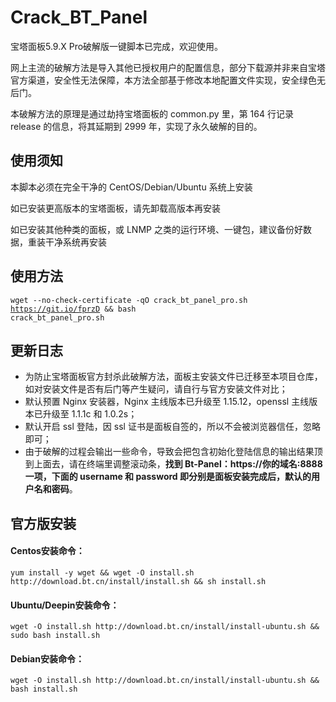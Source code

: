 # Crack_BT_Panel
<p>宝塔面板5.9.X Pro破解版一键脚本已完成，欢迎使用。</p>
<p>网上主流的破解方法是导入其他已授权用户的配置信息，部分下载源并非来自宝塔官方渠道，安全性无法保障，本方法全部基于修改本地配置文件实现，安全绿色无后门。</p>
<p>本破解方法的原理是通过劫持宝塔面板的 common.py 里，第 164 行记录 release 的信息，将其延期到 2999 年，实现了永久破解的目的。</p>

## 使用须知
<p>本脚本必须在完全干净的 CentOS/Debian/Ubuntu 系统上安装</p>
<p>如已安装更高版本的宝塔面板，请先卸载高版本再安装</p>
<p>如已安装其他种类的面板，或 LNMP 之类的运行环境、一键包，建议备份好数据，重装干净系统再安装</p>

## 使用方法
<code>wget --no-check-certificate -qO crack_bt_panel_pro.sh https://git.io/fprzD && bash crack_bt_panel_pro.sh</code>

## 更新日志
- 为防止宝塔面板官方封杀此破解方法，面板主安装文件已迁移至本项目仓库，如对安装文件是否有后门等产生疑问，请自行与官方安装文件对比；
- 默认预置 Nginx 安装器，Nginx 主线版本已升级至 1.15.12，openssl 主线版本已升级至 1.1.1c 和 1.0.2s；
- 默认开启 ssl 登陆，因 ssl 证书是面板自签的，所以不会被浏览器信任，忽略即可；
- 由于破解的过程会输出一些命令，导致会把包含初始化登陆信息的输出结果顶到上面去，请在终端里调整滚动条，<b>找到 Bt-Panel：https://你的域名:8888 一项，下面的 username 和 password 即分别是面板安装完成后，默认的用户名和密码</b>。

## 官方版安装
#### Centos安装命令：
```
yum install -y wget && wget -O install.sh http://download.bt.cn/install/install.sh && sh install.sh
```
#### Ubuntu/Deepin安装命令：
```
wget -O install.sh http://download.bt.cn/install/install-ubuntu.sh && sudo bash install.sh
```
#### Debian安装命令：
```
wget -O install.sh http://download.bt.cn/install/install-ubuntu.sh && bash install.sh
```
